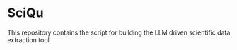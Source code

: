 # SciQu
This repository contains the script for building the LLM driven scientific data extraction tool
